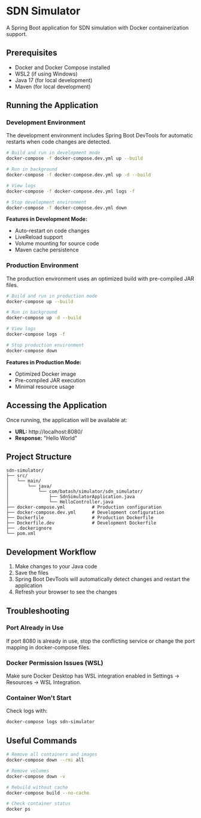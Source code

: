 # SDN Simulator

A Spring Boot application for SDN simulation with Docker containerization support.

## Prerequisites

- Docker and Docker Compose installed
- WSL2 (if using Windows)
- Java 17 (for local development)
- Maven (for local development)

## Running the Application

### Development Environment

The development environment includes Spring Boot DevTools for automatic restarts when code changes are detected.

```bash
# Build and run in development mode
docker-compose -f docker-compose.dev.yml up --build

# Run in background
docker-compose -f docker-compose.dev.yml up -d --build

# View logs
docker-compose -f docker-compose.dev.yml logs -f

# Stop development environment
docker-compose -f docker-compose.dev.yml down
```

**Features in Development Mode:**
- Auto-restart on code changes
- LiveReload support
- Volume mounting for source code
- Maven cache persistence

### Production Environment

The production environment uses an optimized build with pre-compiled JAR files.

```bash
# Build and run in production mode
docker-compose up --build

# Run in background
docker-compose up -d --build

# View logs
docker-compose logs -f

# Stop production environment
docker-compose down
```

**Features in Production Mode:**
- Optimized Docker image
- Pre-compiled JAR execution
- Minimal resource usage

## Accessing the Application

Once running, the application will be available at:
- **URL:** http://localhost:8080/
- **Response:** "Hello World"

## Project Structure

```
sdn-simulator/
├── src/
│   └── main/
│       └── java/
│           └── com/batash/simulator/sdn_simulator/
│               ├── SdnSimulatorApplication.java
│               └── HelloController.java
├── docker-compose.yml          # Production configuration
├── docker-compose.dev.yml      # Development configuration
├── Dockerfile                  # Production Dockerfile
├── Dockerfile.dev              # Development Dockerfile
├── .dockerignore
└── pom.xml
```

## Development Workflow

1. Make changes to your Java code
2. Save the files
3. Spring Boot DevTools will automatically detect changes and restart the application
4. Refresh your browser to see the changes

## Troubleshooting

### Port Already in Use
If port 8080 is already in use, stop the conflicting service or change the port mapping in docker-compose files.

### Docker Permission Issues (WSL)
Make sure Docker Desktop has WSL integration enabled in Settings → Resources → WSL Integration.

### Container Won't Start
Check logs with:
```bash
docker-compose logs sdn-simulator
```

## Useful Commands

```bash
# Remove all containers and images
docker-compose down --rmi all

# Remove volumes
docker-compose down -v

# Rebuild without cache
docker-compose build --no-cache

# Check container status
docker ps
```